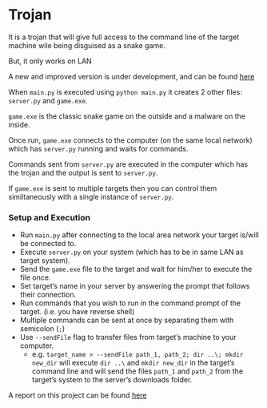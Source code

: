 # Trojan
It is a trojan that will give full access to the command line of the target machine wile being disguised as a snake game.

But, it only works on LAN

A new and improved version is under development, and can be found [here](https://github.com/ishaan-kapoor/Trojan)

When `main.py` is executed using `python main.py` it creates 2 other files: `server.py` and `game.exe`.

`game.exe` is the classic snake game on the outside and a malware on the inside.

Once run, `game.exe` connects to the computer (on the same local network) which has `server.py` running and waits for commands.

Commands sent from `server.py` are executed in the computer which has the trojan and the output is sent to `server.py`.

If `game.exe` is sent to multiple targets then you can control them similtaneously with a single instance of `server.py`.

### Setup and Execution
* Run `main.py` after connecting to the local area network your target is/will be connected to.
* Execute `server.py` on your system (which has to be in same LAN as target system).
* Send the `game.exe` file to the target and wait for him/her to execute the file once.
* Set target’s name in your server by answering the prompt that follows their connection.
* Run commands that you wish to run in the command prompt of the target. (i.e. you have reverse shell)
* Multiple commands can be sent at once by separating them with semicolon (`;`)
* Use `--sendFile` flag to transfer files from target’s machine to your computer.
  * e.g. `target_name > --sendFile path_1, path_2; dir ..\; mkdir new_dir` will execute `dir ..\` and `mkdir new_dir` in the target’s command line and will send the files `path_1` and `path_2` from the target’s system to the server’s downloads folder.


A report on this project can be found [here](https://docs.google.com/document/d/15dVNq8ymqcAm7PgQqxlGy7CqmFVQlQaW/edit?usp=sharing&ouid=102416198277622434901&rtpof=true&sd=true)
